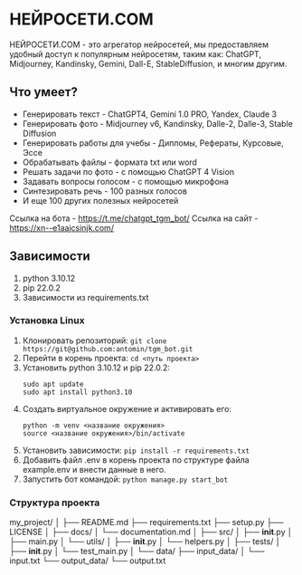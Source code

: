 # НЕЙРОСЕТИ.COM

НЕЙРОСЕТИ.COM - это агрегатор нейросетей, мы предоставляем удобный доступ к популярным нейросетям, таким как:
ChatGPT, Midjourney, Kandinsky, Gemini, Dall-E, StableDiffusion, и многим другим.

## Что умеет?

- Генерировать текст - ChatGPT4, Gemini 1.0 PRO, Yandex, Claude 3
- Генерировать фото - Midjourney v6, Kandinsky, Dalle-2, Dalle-3, Stable Diffusion
- Генерировать работы для учебы - Дипломы, Рефераты, Курсовые, Эссе
- Обрабатывать файлы - формата txt или word
- Решать задачи по фото - с помощью ChatGPT 4 Vision
- Задавать вопросы голосом - с помощью микрофона
- Синтезировать речь - 100 разных голосов
- И еще 100 других полезных нейросетей

Ссылка на бота - https://t.me/chatgpt_tgm_bot/
Ссылка на сайт - https://xn--e1aajcsinjk.com/

## Зависимости

1. python 3.10.12
2. pip 22.0.2
3. Зависимости из requirements.txt

### Установка Linux

1. Клонировать репозиторий: `git clone https://git@github.com:antomin/tgm_bot.git`
2. Перейти в корень проекта: `cd <путь проекта>`
3. Установить python 3.10.12 и pip 22.0.2:
   ```
   sudo apt update
   sudo apt install python3.10
   ```
4. Создать виртуальное окружение и активировать его:
   ```
   python -m venv <название окружения>
   source <название окружения>/bin/activate
   ```
5. Установить зависимости: `pip install -r requirements.txt`
6. Добавить файл .env в корень проекта по структуре файла example.env и внести данные в него.
7. Запустить бот командой: `python manage.py start_bot`

### Структура проекта

my_project/
│
├── README.md
├── requirements.txt
├── setup.py
├── LICENSE
│
├── docs/
│   └── documentation.md
│
├── src/
│   ├── __init__.py
│   ├── main.py
│   └── utils/
│       ├── __init__.py
│       └── helpers.py
│
├── tests/
│   ├── __init__.py
│   └── test_main.py
│
└── data/
    ├── input_data/
    │   └── input.txt
    └── output_data/
        └── output.txt

